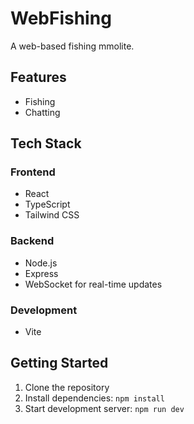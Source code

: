 # WebFishing

A web-based fishing mmolite.

## Features

- Fishing
- Chatting

## Tech Stack

### Frontend
- React
- TypeScript
- Tailwind CSS

### Backend
- Node.js
- Express
- WebSocket for real-time updates

### Development
- Vite

## Getting Started

1. Clone the repository
2. Install dependencies: `npm install`
3. Start development server: `npm run dev`
